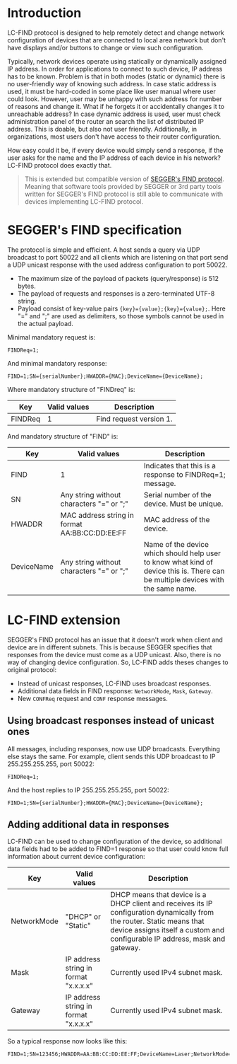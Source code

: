 # Introduction

LC-FIND protocol is designed to help remotely detect and change network configuration of devices that are connected to local area network but don't have displays and/or buttons to change or view such configuration.

Typically, network devices operate using statically or dynamically assigned IP address. In order for applications to connect to such device, IP address has to be known. Problem is that in both modes (static or dynamic) there is no user-friendly way of knowing such address. In case static address is used, it must be hard-coded in some place like user manual where user could look. However, user may be unhappy with such address for number of reasons and change it. What if he forgets it or accidentally changes it to unreachable address? In case dynamic address is used, user must check administration panel of the router an search the list of distributed IP address. This is doable, but also not user friendly. Additionally, in organizations, most users don't have access to their router configuration.

How easy could it be, if every device would simply send a response, if the user asks for the name and the IP address of each device in his network? LC-FIND protocol does exactly that.

> This is extended but compatible version of [SEGGER's FIND protocol](https://www.segger.com/products/connectivity/emnet/technology/find-protocol/). Meaning that software tools provided by SEGGER or 3rd party tools written for SEGGER's FIND protocol is still able to communicate with devices implementing LC-FIND protocol. 

# SEGGER's FIND specification

The protocol is simple and efficient. A host sends a query via UDP broadcast to port 50022 and all clients which are listening on that port send a UDP unicast response with the used address configuration to port 50022.

- The maximum size of the payload of packets (query/response) is 512 bytes.
- The payload of requests and responses is a zero-terminated UTF-8 string.
- Payload consist of key-value pairs ```{key}={value};{key}={value};```. Here "=" and ";" are used as delimiters, so those symbols cannot be used in the actual payload.

Minimal mandatory request is:

```
FINDReq=1;
```

And minimal mandatory response:

```
FIND=1;SN={serialNumber};HWADDR={MAC};DeviceName={DeviceName};
```

Where mandatory structure of "FINDreq" is:

Key|Valid values|Description
---|------------|-----------
FINDReq|1|Find request version 1.

And mandatory structure of "FIND" is:

Key|Valid values|Description
---|------------|-----------
FIND|1|Indicates that this is a response to FINDReq=1; message.
SN|Any string without characters "=" or ";"|Serial number of the device. Must be unique.
HWADDR|MAC address string in format AA:BB:CC:DD:EE:FF|MAC address of the device.
DeviceName|Any string without characters "=" or ";"|Name of the device which should help user to know what kind of device this is. There can be multiple devices with the same name.

# LC-FIND extension

SEGGER's FIND protocol has an issue that it doesn't work when client and device are in different subnets. This is because SEGGER specifies that responses from the device must come as a UDP unicast. Also, there is no way of changing device configuration. So, LC-FIND adds theses changes to original protocol:

- Instead of unicast responses, LC-FIND uses broadcast responses.
- Additional data fields in FIND response: ```NetworkMode```, ```Mask```, ```Gateway```.
- New ```CONFReq``` request and ```CONF``` response messages. 

## Using broadcast responses instead of unicast ones

All messages, including responses, now use UDP broadcasts. Everything else stays the same. For example, client sends this UDP broadcast to IP 255.255.255.255, port 50022:

```
FINDReq=1;
```
And the host replies to IP 255.255.255.255, port 50022:

```
FIND=1;SN={serialNumber};HWADDR={MAC};DeviceName={DeviceName};
```

## Adding additional data in responses

LC-FIND can be used to change configuration of the device, so additional data fields had to be added to FIND=1 response so that user could know full information about current device configuration:

Key|Valid values|Description
---|------------|-----------
NetworkMode|"DHCP" or "Static"|DHCP means that device is a DHCP client and receives its IP configuration dynamically from the router. Static means that device assigns itself a custom and configurable IP address, mask and gateway. 
Mask|IP address string in format "x.x.x.x"|Currently used IPv4 subnet mask.
Gateway|IP address string in format "x.x.x.x"|Currently used IPv4 subnet mask.

So a typical response now looks like this:

```
FIND=1;SN=123456;HWADDR=AA:BB:CC:DD:EE:FF;DeviceName=Laser;NetworkMode=Static;Mask=255.255.255.0;Gateway=0.0.0.0;
```
